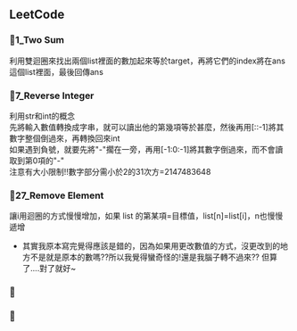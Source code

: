 ## LeetCode
### 🌻1_Two Sum
利用雙迴圈來找出兩個list裡面的數加起來等於target，再將它們的index將在ans這個list裡面，最後回傳ans
### 🌻7_Reverse Integer
利用str和int的概念      
先將輸入數值轉換成字串，就可以讀出他的第幾項等於甚麼，然後再用[::-1]將其數字整個倒過來，再轉換回來int          
如果遇到負號，就要先將"-"擱在一旁，再用[-1:0:-1]將其數字倒過來，而不會讀取到第0項的"-"        
注意有大小限制!!數字部分需小於2的31次方=2147483648
### 🌻27_Remove Element
讓i用迴圈的方式慢慢增加，如果 list 的第某項=目標值，list[n]=list[i]，n也慢慢遞增       
* 其實我原本寫完覺得應該是錯的，因為如果用更改數值的方式，沒更改到的地方不是就是原本的數嗎??所以我覺得蠻奇怪的!還是我腦子轉不過來?? 但算了....對了就好~
### 🌻
### 🌻
